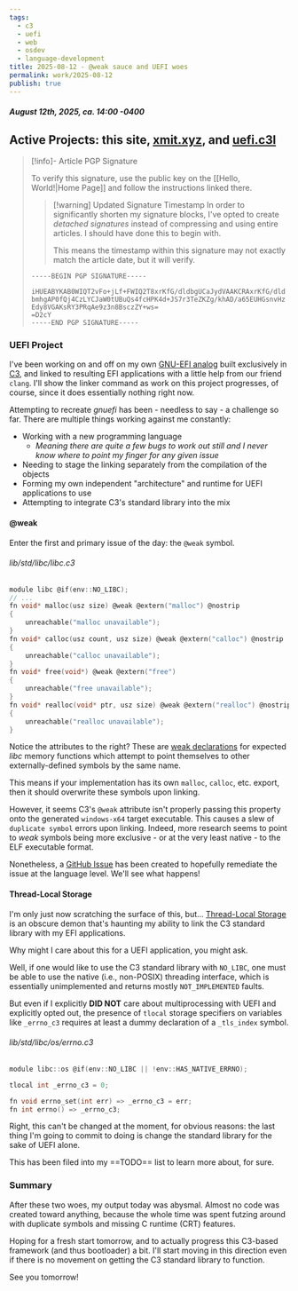 ```yaml
---
tags:
  - c3
  - uefi
  - web
  - osdev
  - language-development
title: 2025-08-12 - @weak sauce and UEFI woes
permalink: work/2025-08-12
publish: true
---
```

#####  August 12th, 2025, ca. 14:00 -0400
## Active Projects: this site, [xmit.xyz](https://xmit.xyz/), and [uefi.c3l](https://github.com/NotsoanoNimus/uefi.c3l)
> [!info]- Article PGP Signature
>
> To verify this signature, use the public key on the [[Hello, World!|Home Page]] and follow the instructions linked there.
>
> > [!warning] Updated Signature Timestamp
> > In order to significantly shorten my signature blocks, I've opted to create _detached signatures_ instead of compressing and using entire articles. I should have done this to begin with.
> > 
> > This means the timestamp within this signature may not exactly match the article date, but it will verify.
> 
> ```
> -----BEGIN PGP SIGNATURE-----
> 
> iHUEABYKAB0WIQT2vFo+jLf+FWIQ2T8xrKfG/dldbgUCaJydVAAKCRAxrKfG/dld
> bmhgAP0fQj4CzLYCJaW0tUBuQs4fcHPK4d+JS7r3TeZKZg/khAD/a65EUHGsnvHz
> Edy8VGAKsRY3PRqAe9z3n8BsczZY+ws=
> =D2cY
> -----END PGP SIGNATURE-----
> ```

### UEFI Project
I've been working on and off on my own [GNU-EFI analog](https://github.com/NotsoanoNimus/uefi.c3l) built exclusively in [C3](https://c3-lang.org/), and linked to resulting EFI applications with a little help from our friend `clang`. I'll show the linker command as work on this project progresses, of course, since it does essentially nothing right now.

Attempting to recreate _gnuefi_ has been - needless to say - a challenge so far. There are multiple things working against me constantly:
- Working with a new programming language
  - _Meaning there are quite a few bugs to work out still and I never know where to point my finger for any given issue_
- Needing to stage the linking separately from the compilation of the objects
- Forming my own independent "architecture" and runtime for UEFI applications to use
- Attempting to integrate C3's standard library into the mix

#### @weak
Enter the first and primary issue of the day: the `@weak` symbol.

###### lib/std/libc/libc.c3
```c
module libc @if(env::NO_LIBC);
// ...
fn void* malloc(usz size) @weak @extern("malloc") @nostrip
{
	unreachable("malloc unavailable");
}
fn void* calloc(usz count, usz size) @weak @extern("calloc") @nostrip
{
	unreachable("calloc unavailable");
}
fn void* free(void*) @weak @extern("free")
{
	unreachable("free unavailable");
}
fn void* realloc(void* ptr, usz size) @weak @extern("realloc") @nostrip
{
	unreachable("realloc unavailable");
}
```

Notice the attributes to the right? These are [weak declarations](https://en.wikipedia.org/wiki/Weak_symbol) for expected _libc_ memory functions which attempt to point themselves to other externally-defined symbols by the same name.

This means if your implementation has its own `malloc`, `calloc`, etc. export, then it should overwrite these symbols upon linking.

However, it seems C3's `@weak` attribute isn't properly passing this property onto the generated `windows-x64` target executable. This causes a slew of `duplicate symbol` errors upon linking. Indeed, more research seems to point to _weak_ symbols being more exclusive - or at the very least native - to the ELF executable format.

Nonetheless, a [GitHub Issue](https://github.com/c3lang/c3c/issues/2396) has been created to hopefully remediate the issue at the language level. We'll see what happens!

#### Thread-Local Storage
I'm only just now scratching the surface of this, but... [Thread-Local Storage](https://stackoverflow.com/questions/35692188/what-is-thread-local-storage-why-we-need-it) is an obscure demon that's haunting my ability to link the C3 standard library with my EFI applications.

Why might I care about this for a UEFI application, you might ask.

Well, if one would like to use the C3 standard library with `NO_LIBC`, one must be able to use the native (i.e., non-POSIX) threading interface, which is essentially unimplemented and returns mostly `NOT_IMPLEMENTED` faults.

But even if I explicitly **DID NOT** care about multiprocessing with UEFI and explicitly opted out, the presence of `tlocal` storage specifiers on variables like `_errno_c3` requires at least a dummy declaration of a `_tls_index` symbol.

###### lib/std/libc/os/errno.c3
```c
module libc::os @if(env::NO_LIBC || !env::HAS_NATIVE_ERRNO);

tlocal int _errno_c3 = 0;

fn void errno_set(int err) => _errno_c3 = err;
fn int errno() => _errno_c3;
```

Right, this can't be changed at the moment, for obvious reasons: the last thing I'm going to commit to doing is change the standard library for the sake of UEFI alone.

This has been filed into my ==TODO== list to learn more about, for sure.

### Summary
After these two woes, my output today was abysmal. Almost no code was created toward anything, because the whole time was spent futzing around with duplicate symbols and missing C runtime (CRT) features.

Hoping for a fresh start tomorrow, and to actually progress this C3-based framework (and thus bootloader) a bit. I'll start moving in this direction even if there is no movement on getting the C3 standard library to function.

See you tomorrow!